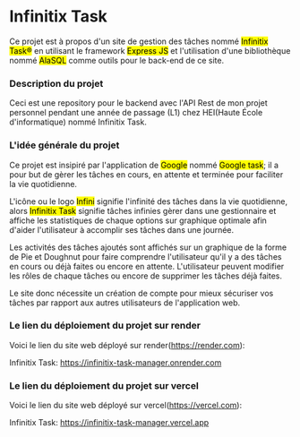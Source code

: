 # Infinitix Task 
Ce projet est à propos d'un site de gestion des tâches nommé <mark>Infinitix Task®</mark> en utilisant le framework <mark>Express JS</mark> et l'utilisation d'une bibliothèque nommé <mark>AlaSQL</mark> comme outils pour le back-end de ce site.

### Description du projet
Ceci est une repository pour le backend avec l'API Rest de mon projet personnel pendant une année de passage (L1) chez HEI(Haute École d'informatique) nommé Infinitix Task.

### L'idée générale du projet
Ce projet est insipiré par l'application de <mark>Google</mark> nommé <mark>Google task</mark>; il a pour but de gèrer les tâches en cours, en attente
et terminée pour faciliter la vie quotidienne.

L'icône ou le logo <mark>Infini</mark> signifie l'infinité des tâches dans la vie quotidienne, alors <mark>Infinitix Task</mark> signifie tâches infinies gèrer dans une gestionnaire et affiche les statistiques de chaque options sur graphique optimale afin d'aider l'utilisateur à accomplir ses tâches dans une journée.

Les activités des tâches ajoutés sont affichés sur un graphique de la forme de Pie et Doughnut pour faire comprendre l'utilisateur qu'il y a des tâches en cours ou déjà faites ou encore en attente. L'utilisateur peuvent modifier les rôles de chaque tâches ou encore de supprimer les tâches
déjà faites.

Le site donc nécessite un création de compte pour mieux sécuriser vos tâches par rapport aux autres utilisateurs de l'application web.

### Le lien du déploiement du projet sur render
Voici le lien du site web déployé sur render(https://render.com):

Infinitix Task: https://infinitix-task-manager.onrender.com

### Le lien du déploiement du projet sur vercel
Voici le lien du site web déployé sur vercel(https://vercel.com):

Infinitix Task: https://infinitix-task-manager.vercel.app
